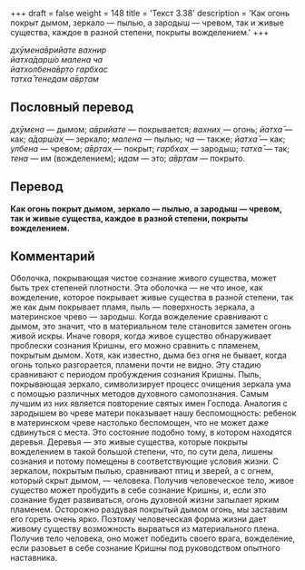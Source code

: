 +++
draft = false
weight = 148
title = 'Текст 3.38'
description = 'Как огонь покрыт дымом, зеркало — пылью, а зародыш — чревом, так и живые существа, каждое в разной степени, покрыты вожделением.'
+++

_дхӯмена̄врийате вахнир  
йатха̄дарш́о малена ча  
йатхолбена̄вр̣то гарбхас  
татха̄ тенедам а̄вр̣там_

## Пословный перевод

_дхӯмена_ — дымом; _а̄врийате_ — покрывается; _вахних̣_ — огонь; _йатха̄_ — как; _а̄дарш́ах̣_ — зеркало; _малена_ — пылью; _ча_ — также; _йатха̄_ — как; _улбена_ — чревом; _а̄вр̣тах̣_ — покрыт; _гарбхах̣_ — зародыш; _татха̄_ — так; _тена_ — им (вожделением); _идам_ — это; _а̄вр̣там_ — покрыто.

## Перевод

**Как огонь покрыт дымом, зеркало — пылью, а зародыш — чревом, так и живые существа, каждое в разной степени, покрыты вожделением.**

## Комментарий

Оболочка, покрывающая чистое сознание живого существа, может быть трех степеней плотности. Эта оболочка — не что иное, как вожделение, которое покрывает живые существа в разной степени, так же как дым покрывает пламя, пыль — поверхность зеркала, а материнское чрево — зародыш. Когда вожделение сравнивают с дымом, это значит, что в материальном теле становится заметен огонь живой искры. Иначе говоря, когда живое существо обнаруживает проблески сознания Кришны, его можно сравнить с пламенем, покрытым дымом. Хотя, как известно, дыма без огня не бывает, когда огонь только разгорается, пламени почти не видно. Эту стадию сравнивают с периодом пробуждения сознания Кришны. Пыль, покрывающая зеркало, символизирует процесс очищения зеркала ума с помощью различных методов духовного самопознания. Самым лучшим из них является повторение святых имен Господа. Аналогия с зародышем во чреве матери показывает нашу беспомощность: ребенок в материнском чреве настолько беспомощен, что не может даже сдвинуться с места. Это состояние подобно тому, в котором находятся деревья. Деревья — это живые существа, которые покрыты вожделением в такой большой степени, что, по сути дела, лишены сознания и потому помещены в соответствующие условия жизни. С зеркалом, покрытым пылью, сравнивают птиц и зверей, а с огнем, который скрыт дымом, — человека. Получив человеческое тело, живое существо может пробудить в себе сознание Кришны, и, если это сознание будет развиваться, огонь духовной жизни запылает ярким пламенем. Осторожно раздувая покрытый дымом огонь, мы заставим его гореть очень ярко. Поэтому человеческая форма жизни дает живому существу возможность вырваться из материального плена. Получив тело человека, оно может победить своего врага, вожделение, если разовьет в себе сознание Кришны под руководством опытного наставника.
